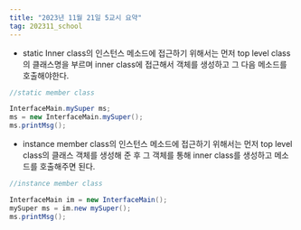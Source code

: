 ```yaml
---
title: "2023년 11월 21일 5교시 요약"
tag: 202311_school
---
```


- static Inner class의 인스턴스 메소드에 접근하기 위해서는 먼저 top level class의 클래스명을 부르며 inner class에 접근해서 객체를 생성하고 그 다음 메소드를 호출해야한다.

```java
//static member class

InterfaceMain.mySuper ms;
ms = new InterfaceMain.mySuper();
ms.printMsg();
```

- instance member class의 인스턴스 메소드에 접근하기 위해서는 먼저 top level class의 클래스 객체를 생성해 준 후 그 객체를 통해 inner class를 생성하고 메소드를 호출해주면 된다. 

```java
//instance member class

InterfaceMain im = new InterfaceMain();
mySuper ms = im.new mySuper();
ms.printMsg();
```